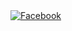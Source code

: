 <html>
<head>
<title>My Site</title>
</head>
<body>
<a href="https://www.facebook.com/rasagnath.reddy">
<img alt="Facebook" src="http://chittagongit.com//images/facebook-logo-icon/facebook-logo-icon-5.jpg">
</a>
</body>
</html>
